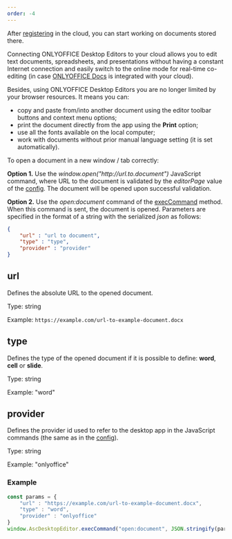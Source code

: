 ```yaml
---
order: -4
---
```


After [registering](../Login%20and%20logout/index.md) in the cloud, you can start working on documents stored there.

Connecting ONLYOFFICE Desktop Editors to your cloud allows you to edit text documents, spreadsheets, and presentations without having a constant Internet connection and easily switch to the online mode for real-time co-editing (in case [ONLYOFFICE Docs](../../../../Docs%20API/Get%20Started/Basic%20concepts/index.md) is integrated with your cloud).

Besides, using ONLYOFFICE Desktop Editors you are no longer limited by your browser resources. It means you can:

* copy and paste from/into another document using the editor toolbar buttons and context menu options;
* print the document directly from the app using the **Print** option;
* use all the fonts available on the local computer;
* work with documents without prior manual language setting (it is set automatically).

To open a document in a new window / tab correctly:

**Option 1.** Use the *window\.open("http\://url.to.document")* JavaScript command, where URL to the document is validated by the *editorPage* value of the [config](../index.md). The document will be opened upon successful validation.

**Option 2.** Use the *open:document* command of the [execCommand](../execCommand/index.md) method. When this command is sent, the document is opened. Parameters are specified in the format of a string with the serialized *json* as follows:

``` json
{
    "url" : "url to document",
    "type" : "type",
    "provider" : "provider"
} 
```

## url

Defines the absolute URL to the opened document.

Type: string

Example: `https://example.com/url-to-example-document.docx`


## type

Defines the type of the opened document if it is possible to define: **word**, **cell** or **slide**.

Type: string

Example: "word"


## provider

Defines the provider id used to refer to the desktop app in the JavaScript commands (the same as in the [config](../index.md)).

Type: string

Example: "onlyoffice"


### Example

``` javascript
const params = {
    "url" : "https://example.com/url-to-example-document.docx",
    "type" : "word",
    "provider" : "onlyoffice"
}
window.AscDesktopEditor.execCommand("open:document", JSON.stringify(params))
```
